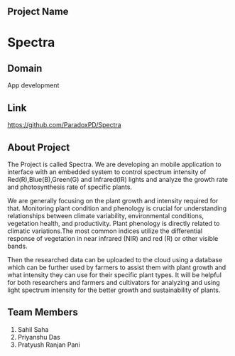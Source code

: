 ## Project Name

# Spectra

## Domain

App development

## Link

https://github.com/ParadoxPD/Spectra

## About Project

The Project is called Spectra. We are developing an mobile application to interface with an embedded system to control spectrum intensity
of Red(R),Blue(B),Green(G) and Infrared(IR) lights and analyze the growth rate and photosynthesis rate of specific plants.

We are generally focusing on the plant growth and intensity required for that. Monitoring plant condition and phenology is crucial for understanding relationships between climate variability, environmental conditions, vegetation health, and productivity. Plant phenology is directly related to climatic variations.The most common indices utilize the differential response of vegetation in near infrared (NIR) and red (R) or other visible bands.

Then the researched data can be uploaded to the cloud using a database which can be further used by farmers to assist them with plant growth and what intensity they can use for their specific plant types. It will be helpful for both researchers and farmers and cultivators 
for analyzing and using light spectrum intensity for the better growth and sustainability of plants.

## Team Members

 1. Sahil Saha
 2. Priyanshu Das
 3. Pratyush Ranjan Pani
